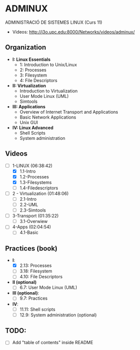 # ADMINUX
ADMINISTRACIÓ DE SISTEMES LINUX (Curs 11)
- Videos: http://j3o.upc.edu:8000/Networks/videos/adminux/

## Organization
- **I: Linux Essentials**  
  - 1: Introduction to Unix/Linux
  - 2: Processes
  - 3: Filesystem
  - 4: File Descriptors
- **II: Virtualization**
  - Introduction to Virtualization
  - User Mode Linux (UML)
  - Simtools
- **III: Applications**
  - Overview of Internet Transport and Applications
  - Basic Network Applications
  - Unix GUI
- **IV: Linux Advanced**
  - Shell Scripts
  - System administration

## Videos
- [ ] 1-LINUX (06:38:42)
  - [x] 1.1-Intro
  - [x] 1.2-Processes
  - [x] 1.3-Filesystems
  - [ ] 1.4-Filedescriptors
- [ ] 2 - Virtualization (01:48:06) 
  - [ ] 2.1-Intro
  - [ ] 2.2-UML
  - [ ] 2.3-Simtools
- [ ] 3-Transport (01:35:22)
  - [ ] 3.1-Overwiew
- [ ] 4-Apps (02:04:54)
  - [ ] 4.1-Basic

## Practices (book)
- **I**:
  - [x] 2.13: Processes
  - [ ] 3.18: Filesystem
  - [ ] 4.10: File Descriptors
- **II (optional)** 
  - [ ] 6.7: User Mode Linux (UML)
- **III (optional)**:
  - [ ] 9.7: Practices
- **IV**:
  - [ ] 11.11: Shell scripts
  - [ ] 12.9: System administration (optional)

## TODO:
- [ ] Add "table of contents" inside README
